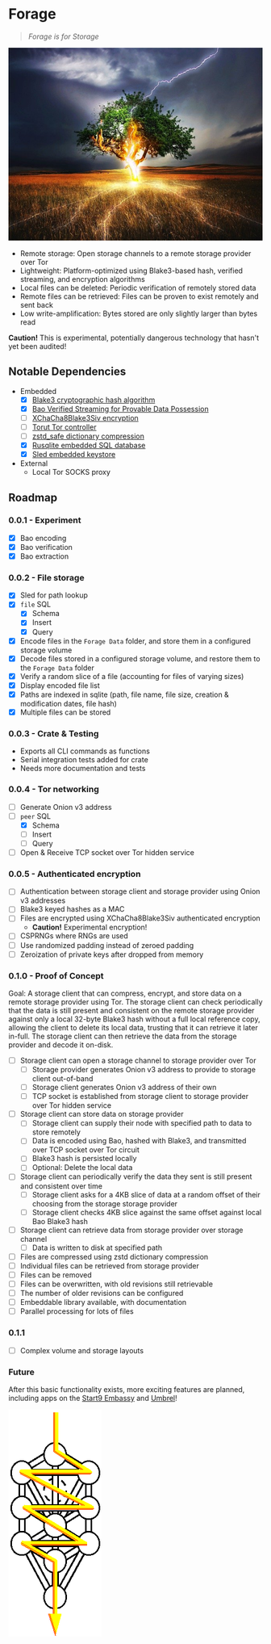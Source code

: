 # Forage

> *Forage is for Storage*

![Tree being struck by lightning (royalty-free stock photo from pixabay)](forage.jpg)

- Remote storage: Open storage channels to a remote storage provider over Tor
- Lightweight: Platform-optimized using Blake3-based hash, verified streaming, and encryption algorithms
- Local files can be deleted: Periodic verification of remotely stored data
- Remote files can be retrieved: Files can be proven to exist remotely and sent back
- Low write-amplification: Bytes stored are only slightly larger than bytes read

**Caution!** This is experimental, potentially dangerous technology that hasn't yet been audited!

## Notable Dependencies

- Embedded
    - [x] [Blake3 cryptographic hash algorithm](https://github.com/BLAKE3-team/BLAKE3)
    - [x] [Bao Verified Streaming for Provable Data Possession](https://github.com/oconnor663/bao)
    - [ ] [XChaCha8Blake3Siv encryption](https://github.com/PaulGrandperrin/XChaCha8Blake3Siv)
    - [ ] [Torut Tor controller](https://lib.rs/crates/torut)
    - [ ] [zstd_safe dictionary compression](https://github.com/gyscos/zstd-rs)
    - [x] [Rusqlite embedded SQL database](https://github.com/rusqlite/rusqlite)
    - [x] [Sled embedded keystore](https://github.com/spacejam/sled)
- External
    - Local Tor SOCKS proxy

## Roadmap

### 0.0.1 - Experiment

- [x] Bao encoding
- [x] Bao verification
- [x] Bao extraction

### 0.0.2 - File storage

- [x] Sled for path lookup
- [x] `file` SQL
    - [x] Schema
    - [x] Insert
    - [x] Query
- [x] Encode files in the `Forage Data` folder, and store them in a configured storage volume
- [x] Decode files stored in a configured storage volume, and restore them to the `Forage Data` folder
- [x] Verify a random slice of a file (accounting for files of varying sizes)
- [x] Display encoded file list
- [x] Paths are indexed in sqlite (path, file name, file size, creation & modification dates, file hash)
- [x] Multiple files can be stored

### 0.0.3 - Crate & Testing

- Exports all CLI commands as functions
- Serial integration tests added for crate
- Needs more documentation and tests

### 0.0.4 - Tor networking

- [ ] Generate Onion v3 address
- [ ] `peer` SQL
    - [x] Schema
    - [ ] Insert
    - [ ] Query
- [ ] Open & Receive TCP socket over Tor hidden service

### 0.0.5 - Authenticated encryption

- [ ] Authentication between storage client and storage provider using Onion v3 addresses
- [ ] Blake3 keyed hashes as a MAC
- [ ] Files are encrypted using XChaCha8Blake3Siv authenticated encryption
    - **Caution!** Experimental encryption!
- [ ] CSPRNGs where RNGs are used
- [ ] Use randomized padding instead of zeroed padding
- [ ] Zeroization of private keys after dropped from memory

### 0.1.0 - Proof of Concept

Goal: A storage client that can compress, encrypt, and store data on a remote storage provider using Tor. The storage client can check periodically that the data is still present and consistent on the remote storage provider against only a local 32-byte Blake3 hash without a full local reference copy, allowing the client to delete its local data, trusting that it can retrieve it later in-full. The storage client can then retrieve the data from the storage provider and decode it on-disk.

- [ ] Storage client can open a storage channel to storage provider over Tor
    - [ ] Storage provider generates Onion v3 address to provide to storage client out-of-band
    - [ ] Storage client generates Onion v3 address of their own
    - [ ] TCP socket is established from storage client to storage provider over Tor hidden service
- [ ] Storage client can store data on storage provider
    - [ ] Storage client can supply their node with specified path to data to store remotely
    - [ ] Data is encoded using Bao, hashed with Blake3, and transmitted over TCP socket over Tor circuit
    - [ ] Blake3 hash is persisted locally
    - [ ] Optional: Delete the local data
- [ ] Storage client can periodically verify the data they sent is still present and consistent over time
    - [ ] Storage client asks for a 4KB slice of data at a random offset of their choosing from the storage storage provider
    - [ ] Storage client checks 4KB slice against the same offset against local Bao Blake3 hash
- [ ] Storage client can retrieve data from storage provider over storage channel
    - [ ] Data is written to disk at specified path
- [ ] Files are compressed using zstd dictionary compression
- [ ] Individual files can be retrieved from storage provider
- [ ] Files can be removed
- [ ] Files can be overwritten, with old revisions still retrievable
- [ ] The number of older revisions can be configured
- [ ] Embeddable library available, with documentation
- [ ] Parallel processing for lots of files

### 0.1.1

- [ ] Complex volume and storage layouts

### Future

After this basic functionality exists, more exciting features are planned, including apps on the [Start9 Embassy](https://start9.com) and [Umbrel](https://getumbrel.com)!

![Kabbalistic Tree of Life, because, woo. What does it mean!?](tree.gif)
